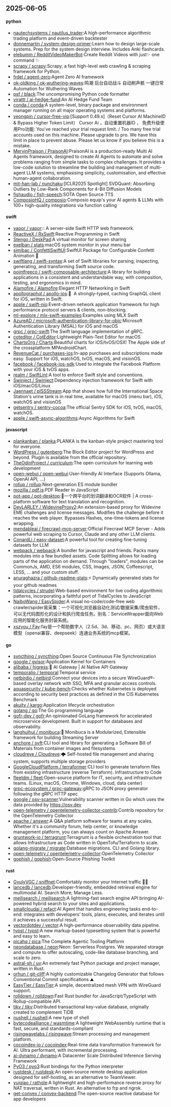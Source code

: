 ## 2025-06-05

#### python
* [nautechsystems / nautilus_trader](https://github.com/nautechsystems/nautilus_trader):A high-performance algorithmic trading platform and event-driven backtester
* [donnemartin / system-design-primer](https://github.com/donnemartin/system-design-primer):Learn how to design large-scale systems. Prep for the system design interview. Includes Anki flashcards.
* [elebumm / RedditVideoMakerBot](https://github.com/elebumm/RedditVideoMakerBot):Create Reddit Videos with just✨ one command ✨
* [scrapy / scrapy](https://github.com/scrapy/scrapy):Scrapy, a fast high-level web crawling & scraping framework for Python.
* [frdel / agent-zero](https://github.com/frdel/agent-zero):Agent Zero AI framework
* [ok-oldking / ok-wuthering-waves](https://github.com/ok-oldking/ok-wuthering-waves):鸣潮 后台自动战斗 自动刷声骸 一键日常 Automation for Wuthering Waves
* [psf / black](https://github.com/psf/black):The uncompromising Python code formatter
* [virattt / ai-hedge-fund](https://github.com/virattt/ai-hedge-fund):An AI Hedge Fund Team
* [conda / conda](https://github.com/conda/conda):A system-level, binary package and environment manager running on all major operating systems and platforms.
* [yeongpin / cursor-free-vip](https://github.com/yeongpin/cursor-free-vip):[Support 0.49.x]（Reset Cursor AI MachineID & Bypass Higher Token Limit） Cursor Ai ，自动重置机器ID ， 免费升级使用Pro功能: You've reached your trial request limit. / Too many free trial accounts used on this machine. Please upgrade to pro. We have this limit in place to prevent abuse. Please let us know if you believe this is a mistake.
* [MervinPraison / PraisonAI](https://github.com/MervinPraison/PraisonAI):PraisonAI is a production-ready Multi AI Agents framework, designed to create AI Agents to automate and solve problems ranging from simple tasks to complex challenges. It provides a low-code solution to streamline the building and management of multi-agent LLM systems, emphasising simplicity, customisation, and effective human-agent collaboration.
* [mit-han-lab / nunchaku](https://github.com/mit-han-lab/nunchaku):[ICLR2025 Spotlight] SVDQuant: Absorbing Outliers by Low-Rank Components for 4-Bit Diffusion Models
* [fishaudio / fish-speech](https://github.com/fishaudio/fish-speech):SOTA Open Source TTS
* [ComposioHQ / composio](https://github.com/ComposioHQ/composio):Composio equip's your AI agents & LLMs with 100+ high-quality integrations via function calling

#### swift
* [vapor / vapor](https://github.com/vapor/vapor):💧 A server-side Swift HTTP web framework.
* [ReactiveX / RxSwift](https://github.com/ReactiveX/RxSwift):Reactive Programming in Swift
* [Stengo / DeskPad](https://github.com/Stengo/DeskPad):A virtual monitor for screen sharing
* [exelban / stats](https://github.com/exelban/stats):macOS system monitor in your menu bar
* [simibac / ConfettiSwiftUI](https://github.com/simibac/ConfettiSwiftUI):SwiftUI Package for Configurable Confetti Animation 🎉
* [swiftlang / swift-syntax](https://github.com/swiftlang/swift-syntax):A set of Swift libraries for parsing, inspecting, generating, and transforming Swift source code.
* [pointfreeco / swift-composable-architecture](https://github.com/pointfreeco/swift-composable-architecture):A library for building applications in a consistent and understandable way, with composition, testing, and ergonomics in mind.
* [Alamofire / Alamofire](https://github.com/Alamofire/Alamofire):Elegant HTTP Networking in Swift
* [apollographql / apollo-ios](https://github.com/apollographql/apollo-ios):📱  A strongly-typed, caching GraphQL client for iOS, written in Swift.
* [apple / swift-nio](https://github.com/apple/swift-nio):Event-driven network application framework for high performance protocol servers & clients, non-blocking.
* [ml-explore / mlx-swift-examples](https://github.com/ml-explore/mlx-swift-examples):Examples using MLX Swift
* [AzureAD / microsoft-authentication-library-for-objc](https://github.com/AzureAD/microsoft-authentication-library-for-objc):Microsoft Authentication Library (MSAL) for iOS and macOS
* [grpc / grpc-swift](https://github.com/grpc/grpc-swift):The Swift language implementation of gRPC.
* [coteditor / CotEditor](https://github.com/coteditor/CotEditor):Lightweight Plain-Text Editor for macOS
* [ChartsOrg / Charts](https://github.com/ChartsOrg/Charts):Beautiful charts for iOS/tvOS/OSX! The Apple side of the crossplatform MPAndroidChart.
* [RevenueCat / purchases-ios](https://github.com/RevenueCat/purchases-ios):In-app purchases and subscriptions made easy. Support for iOS, watchOS, tvOS, macOS, and visionOS.
* [facebook / facebook-ios-sdk](https://github.com/facebook/facebook-ios-sdk):Used to integrate the Facebook Platform with your iOS & tvOS apps.
* [realm / SwiftLint](https://github.com/realm/SwiftLint):A tool to enforce Swift style and conventions.
* [Swinject / Swinject](https://github.com/Swinject/Swinject):Dependency injection framework for Swift with iOS/macOS/Linux
* [Jaennaet / pISSStream](https://github.com/Jaennaet/pISSStream):App that shows how full the International Space Station's urine tank is in real time, available for macOS (menu bar), iOS, watchOS and visionOS
* [getsentry / sentry-cocoa](https://github.com/getsentry/sentry-cocoa):The official Sentry SDK for iOS, tvOS, macOS, watchOS.
* [apple / swift-async-algorithms](https://github.com/apple/swift-async-algorithms):Async Algorithms for Swift

#### javascript
* [plankanban / planka](https://github.com/plankanban/planka):PLANKA is the kanban-style project mastering tool for everyone.
* [WordPress / gutenberg](https://github.com/WordPress/gutenberg):The Block Editor project for WordPress and beyond. Plugin is available from the official repository.
* [TheOdinProject / curriculum](https://github.com/TheOdinProject/curriculum):The open curriculum for learning web development
* [open-webui / open-webui](https://github.com/open-webui/open-webui):User-friendly AI Interface (Supports Ollama, OpenAI API, ...)
* [rollup / rollup](https://github.com/rollup/rollup):Next-generation ES module bundler
* [mozilla / pdf.js](https://github.com/mozilla/pdf.js):PDF Reader in JavaScript
* [pot-app / pot-desktop](https://github.com/pot-app/pot-desktop):🌈一个跨平台的划词翻译和OCR软件 | A cross-platform software for text translation and recognition.
* [DevLARLEY / WidevineProxy2](https://github.com/DevLARLEY/WidevineProxy2):An extension-based proxy for Widevine EME challenges and license messages. Modifies the challenge before it reaches the web player. Bypasses Hashes, one-time-tokens and license wrapping.
* [mendableai / firecrawl-mcp-server](https://github.com/mendableai/firecrawl-mcp-server):Official Firecrawl MCP Server - Adds powerful web scraping to Cursor, Claude and any other LLM clients.
* [ConardLi / easy-dataset](https://github.com/ConardLi/easy-dataset):A powerful tool for creating fine-tuning datasets for LLM
* [webpack / webpack](https://github.com/webpack/webpack):A bundler for javascript and friends. Packs many modules into a few bundled assets. Code Splitting allows for loading parts of the application on demand. Through "loaders", modules can be CommonJs, AMD, ES6 modules, CSS, Images, JSON, Coffeescript, LESS, ... and your custom stuff.
* [anuraghazra / github-readme-stats](https://github.com/anuraghazra/github-readme-stats):⚡ Dynamically generated stats for your github readmes
* [tidalcycles / strudel](https://github.com/tidalcycles/strudel):Web-based environment for live coding algorithmic patterns, incorporating a faithful port of TidalCycles to JavaScript
* [NaiboWang / EasySpider](https://github.com/NaiboWang/EasySpider):A visual no-code/code-free web crawler/spider易采集：一个可视化浏览器自动化测试/数据采集/爬虫软件，可以无代码图形化的设计和执行爬虫任务。别名：ServiceWrapper面向Web应用的智能化服务封装系统。
* [xszyou / Fay](https://github.com/xszyou/Fay):fay是一个帮助数字人（2.5d、3d、移动、pc、网页）或大语言模型（openai兼容、deepseek）连通业务系统的mcp框架。

#### go
* [syncthing / syncthing](https://github.com/syncthing/syncthing):Open Source Continuous File Synchronization
* [google / gvisor](https://github.com/google/gvisor):Application Kernel for Containers
* [alibaba / higress](https://github.com/alibaba/higress):🤖 AI Gateway | AI Native API Gateway
* [temporalio / temporal](https://github.com/temporalio/temporal):Temporal service
* [netbirdio / netbird](https://github.com/netbirdio/netbird):Connect your devices into a secure WireGuard®-based overlay network with SSO, MFA and granular access controls.
* [aquasecurity / kube-bench](https://github.com/aquasecurity/kube-bench):Checks whether Kubernetes is deployed according to security best practices as defined in the CIS Kubernetes Benchmark
* [akuity / kargo](https://github.com/akuity/kargo):Application lifecycle orchestration
* [golang / go](https://github.com/golang/go):The Go programming language
* [gofr-dev / gofr](https://github.com/gofr-dev/gofr):An opinionated GoLang framework for accelerated microservice development. Built in support for databases and observability.
* [langhuihui / monibuca](https://github.com/langhuihui/monibuca):🧩 Monibuca is a Modularized, Extensible framework for building Streaming Server
* [anchore / syft](https://github.com/anchore/syft):CLI tool and library for generating a Software Bill of Materials from container images and filesystems
* [cloudreve / Cloudreve](https://github.com/cloudreve/Cloudreve):🌩 Self-hosted file management and sharing system, supports multiple storage providers
* [GoogleCloudPlatform / terraformer](https://github.com/GoogleCloudPlatform/terraformer):CLI tool to generate terraform files from existing infrastructure (reverse Terraform). Infrastructure to Code
* [fleetdm / fleet](https://github.com/fleetdm/fleet):Open-source platform for IT, security, and infrastructure teams. (Linux, macOS, Chrome, Windows, cloud, data center)
* [grpc-ecosystem / grpc-gateway](https://github.com/grpc-ecosystem/grpc-gateway):gRPC to JSON proxy generator following the gRPC HTTP spec
* [google / osv-scanner](https://github.com/google/osv-scanner):Vulnerability scanner written in Go which uses the data provided by https://osv.dev
* [open-telemetry / opentelemetry-collector-contrib](https://github.com/open-telemetry/opentelemetry-collector-contrib):Contrib repository for the OpenTelemetry Collector
* [apache / answer](https://github.com/apache/answer):A Q&A platform software for teams at any scales. Whether it's a community forum, help center, or knowledge management platform, you can always count on Apache Answer.
* [gruntwork-io / terragrunt](https://github.com/gruntwork-io/terragrunt):Terragrunt is a flexible orchestration tool that allows Infrastructure as Code written in OpenTofu/Terraform to scale.
* [golang-migrate / migrate](https://github.com/golang-migrate/migrate):Database migrations. CLI and Golang library.
* [open-telemetry / opentelemetry-collector](https://github.com/open-telemetry/opentelemetry-collector):OpenTelemetry Collector
* [gophish / gophish](https://github.com/gophish/gophish):Open-Source Phishing Toolkit

#### rust
* [GyulyVGC / sniffnet](https://github.com/GyulyVGC/sniffnet):Comfortably monitor your Internet traffic 🕵️‍♂️
* [lancedb / lancedb](https://github.com/lancedb/lancedb):Developer-friendly, embedded retrieval engine for multimodal AI. Search More; Manage Less.
* [meilisearch / meilisearch](https://github.com/meilisearch/meilisearch):A lightning-fast search engine API bringing AI-powered hybrid search to your sites and applications.
* [smallcloudai / refact](https://github.com/smallcloudai/refact):AI Agent that handles engineering tasks end-to-end: integrates with developers’ tools, plans, executes, and iterates until it achieves a successful result.
* [vectordotdev / vector](https://github.com/vectordotdev/vector):A high-performance observability data pipeline.
* [typst / typst](https://github.com/typst/typst):A new markup-based typesetting system that is powerful and easy to learn.
* [picahq / pica](https://github.com/picahq/pica):The Complete Agentic Tooling Platform
* [neondatabase / neon](https://github.com/neondatabase/neon):Neon: Serverless Postgres. We separated storage and compute to offer autoscaling, code-like database branching, and scale to zero.
* [astral-sh / uv](https://github.com/astral-sh/uv):An extremely fast Python package and project manager, written in Rust.
* [orhun / git-cliff](https://github.com/orhun/git-cliff):A highly customizable Changelog Generator that follows Conventional Commit specifications ⛰️
* [EasyTier / EasyTier](https://github.com/EasyTier/EasyTier):A simple, decentralized mesh VPN with WireGuard support.
* [rolldown / rolldown](https://github.com/rolldown/rolldown):Fast Rust bundler for JavaScript/TypeScript with Rollup-compatible API.
* [tikv / tikv](https://github.com/tikv/tikv):Distributed transactional key-value database, originally created to complement TiDB
* [nushell / nushell](https://github.com/nushell/nushell):A new type of shell
* [bytecodealliance / wasmtime](https://github.com/bytecodealliance/wasmtime):A lightweight WebAssembly runtime that is fast, secure, and standards-compliant
* [risingwavelabs / risingwave](https://github.com/risingwavelabs/risingwave):Stream processing and management platform.
* [cocoindex-io / cocoindex](https://github.com/cocoindex-io/cocoindex):Real-time data transformation framework for AI. Ultra performant, with incremental processing.
* [ai-dynamo / dynamo](https://github.com/ai-dynamo/dynamo):A Datacenter Scale Distributed Inference Serving Framework
* [PyO3 / pyo3](https://github.com/PyO3/pyo3):Rust bindings for the Python interpreter
* [rustdesk / rustdesk](https://github.com/rustdesk/rustdesk):An open-source remote desktop application designed for self-hosting, as an alternative to TeamViewer.
* [yujqiao / rathole](https://github.com/yujqiao/rathole):A lightweight and high-performance reverse proxy for NAT traversal, written in Rust. An alternative to frp and ngrok.
* [get-convex / convex-backend](https://github.com/get-convex/convex-backend):The open-source reactive database for app developers
